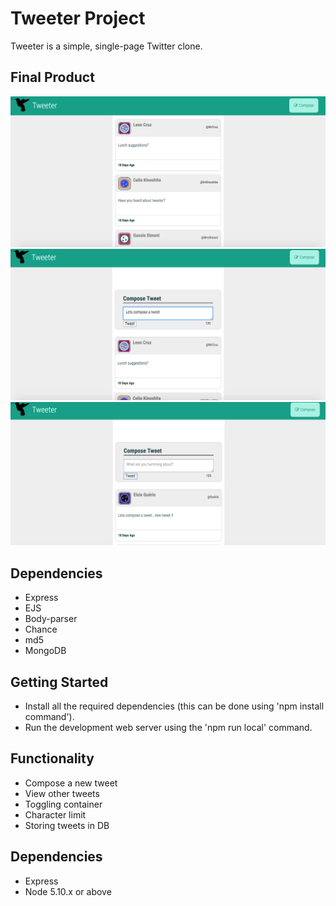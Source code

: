 # Tweeter Project
Tweeter is a simple, single-page Twitter clone.

## Final Product
!["Screenshot of Home Page "](https://github.com/JashanKhela/tweeter/blob/master/docs/tweeter-home-page.png?raw=true)
!["Screenshot of Composing a tweet "](https://github.com/JashanKhela/tweeter/blob/master/docs/compose-tweet.png?raw=true)
!["Screenshot of New Tweet "](https://github.com/JashanKhela/tweeter/blob/master/docs/new-tweet.png?raw=true)


## Dependencies

- Express
- EJS
- Body-parser
- Chance
- md5
- MongoDB

## Getting Started

- Install all the required dependencies (this can be done using 'npm install <package> command').
- Run the development web server using the 'npm run local' command.

## Functionality

- Compose a new tweet
- View other tweets
- Toggling container
- Character limit
- Storing tweets in DB


## Dependencies

- Express
- Node 5.10.x or above
